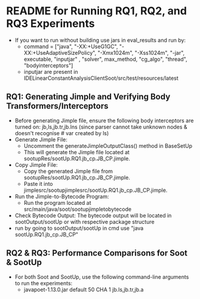 # README for Running RQ1, RQ2, and RQ3 Experiments

- If you want to run without building use jars in eval_results and run by:
  - command = ["java", "-XX:+UseG1GC", "-XX:+UseAdaptiveSizePolicy", "-Xmx1024m", "-Xss1024m", "-jar", executable, "inputjar" , "solver", max_method, "cg_algo", "thread", "bodyinterceptors"]
  - inputjar are present in IDELinearConstantAnalysisClientSoot/src/test/resources/latest

## RQ1: Generating Jimple and Verifying Body Transformers/Interceptors

- Before generating Jimple file, ensure the following body interceptors are turned on: jb,ls,jb.tr,jb.lns (since parser cannot take unknown nodes & doesn't recognise # var created by ls)
- Generate Jimple File: 
  - Uncomment the generateJimpleOutputClass() method in BaseSetUp
  - This will generate the Jimple file located at sootupRes/sootUp.RQ1.jb_cp.JB_CP.jimple.
- Copy Jimple File:
  - Copy the generated Jimple file from sootupRes/sootUp.RQ1.jb_cp.JB_CP.jimple.
  - Paste it into jimplesrc/sootupjimplesrc/sootUp.RQ1.jb_cp.JB_CP.jimple.
- Run the Jimple-to-Bytecode Program:
  - Run the program located at src/main/java/soot/sootupjimpletobytecode
- Check Bytecode Output: The bytecode output will be located in sootOutput/sootUp or with respective package structure
- run by going to sootOutput/sootUp in cmd use "java sootUp.RQ1.jb_cp.JB_CP"

## RQ2 & RQ3: Performance Comparisons for Soot & SootUp

- For both Soot and SootUp, use the following command-line arguments to run the experiments: 
  - javapoet-1.13.0.jar default 50 CHA 1 jb.ls,jb.tr,jb.a